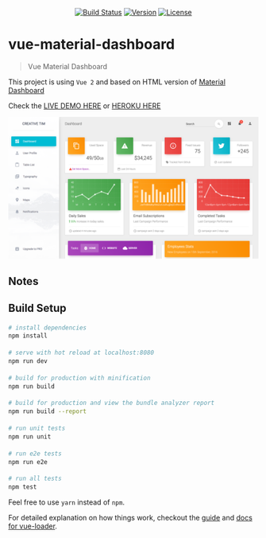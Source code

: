 <p align='center'>
<a href="https://circleci.com/gh/lucduong/vue-material-dashboard"><img src="https://circleci.com/gh/lucduong/vue-material-dashboard.svg?style=svg" alt="Build Status"></a>
<a href="/CHANGELOG.md"><img src="https://img.shields.io/badge/version-1.0.0-blue.svg" alt="Version"></a>
<a href="/LICENCSE"><img src="https://img.shields.io/badge/license-MIT-blue.svg" alt="License"></a>
</p>

# vue-material-dashboard

> Vue Material Dashboard

This project is using `Vue 2` and based on HTML version of [Material Dashboard](https://www.creative-tim.com/product/material-dashboard)

Check the [LIVE DEMO HERE](http://vue-material-dashboard.ltv.vn/) or [HEROKU HERE](https://vue-material-dashboard.herokuapp.com/)

<p align='center'>
<img src="/static/vue-material-dashboard-1.png" alt="Screenshot">
</p>

## Notes

## Build Setup

``` bash
# install dependencies
npm install

# serve with hot reload at localhost:8080
npm run dev

# build for production with minification
npm run build

# build for production and view the bundle analyzer report
npm run build --report

# run unit tests
npm run unit

# run e2e tests
npm run e2e

# run all tests
npm test
```

Feel free to use `yarn` instead of `npm`.

For detailed explanation on how things work, checkout the [guide](http://vuejs-templates.github.io/webpack/) and [docs for vue-loader](http://vuejs.github.io/vue-loader).

